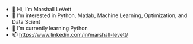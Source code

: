 - 👋 Hi, I’m Marshall LeVett
- 👀 I’m interested in Python, Matlab, Machine Learning, Optimization, and Data Scient
- 🌱 I’m currently learning Python
- 📫 https://www.linkedin.com/in/marshall-levett/
